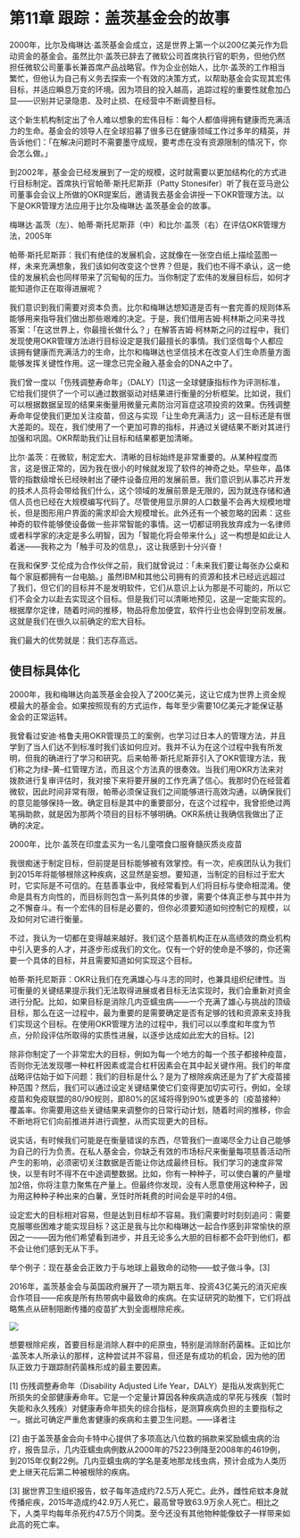 # 第11章 跟踪：盖茨基金会的故事


2000年，比尔及梅琳达·盖茨基金会成立，这是世界上第一个以200亿美元作为启动资金的基金会。虽然比尔·盖茨已辞去了微软公司首席执行官的职务，但他仍然担任微软公司董事长兼首席产品战略官。作为企业创始人，比尔·盖茨的工作相当繁忙，但他认为自己有义务去探索一个有效的决策方式，以帮助基金会实现其宏伟目标，并适应瞬息万变的环境。因为项目的投入越高，追踪过程的重要性就愈加凸显——识别并记录隐患、及时止损、在经营中不断调整目标。

这个新生机构制定出了令人难以想象的宏伟目标：每个人都值得拥有健康而充满活力的生命。基金会的领导人在全球招募了很多已在健康领域工作过多年的精英，并告诉他们：「在解决问题时不需要墨守成规，要考虑在没有资源限制的情况下，你会怎么做。」

到2002年，基金会已经发展到了一定的规模，这时就需要以更加结构化的方式进行目标制定。首席执行官帕蒂·斯托尼斯菲（Patty Stonesifer）听了我在亚马逊公司董事会会议上所做的OKR提案后，邀请我去基金会讲授一下OKR管理方法。以下是OKR管理方法应用于比尔及梅琳达·盖茨基金会的故事。



梅琳达·盖茨（左）、帕蒂·斯托尼斯菲（中）和比尔·盖茨（右）在评估OKR管理方法，2005年




帕蒂·斯托尼斯菲：我们有绝佳的发展机会，这就像在一张空白纸上描绘蓝图一样，未来充满想象，我们该如何改变这个世界？但是，我们也不得不承认，这一绝佳的发展机会也同样带来了沉甸甸的压力。当你制定了宏伟的发展目标后，如何才能知道你正在取得进展呢？

我们意识到我们需要对资本负责。比尔和梅琳达想知道是否有一套完善的规则体系能够用来指导我们做出那些艰难的决定。于是，我们借用吉姆·柯林斯之问来寻找答案：「在这世界上，你最擅长做什么？」在解答吉姆·柯林斯之问的过程中，我们发现使用OKR管理方法进行目标设定是我们最擅长的事情。我们坚信每个人都应该拥有健康而充满活力的生命，比尔和梅琳达也坚信技术在改变人们生命质量方面能够发挥关键性作用。这一理念已完全融入基金会的DNA之中了。

我们曾一度以「伤残调整寿命年」（DALY）[1]这一全球健康指标作为评测标准，它给我们提供了一个可以通过数据驱动对结果进行衡量的分析框架。比如说，我们可以根据数据呈现的结果来衡量用微量元素防治河盲症这项投资的效果。伤残调整寿命年促使我们更加关注疫苗，但这与实现「让生命充满活力」这一目标还是有很大差距的。现在，我们使用了一个更加可靠的指标，并通过关键结果不断对其进行加强和巩固。OKR帮助我们让目标和结果都更加清晰。



比尔·盖茨：在微软，制定宏大、清晰的目标始终是非常重要的。从某种程度而言，这是很正常的，因为我在很小的时候就发现了软件的神奇之处。早些年，晶体管的指数级增长已经映射出了硬件设备应用的发展前景。我们意识到从事芯片开发的技术人员将会带给我们什么，这个领域的发展前景是无限的，因为就连存储和通信人员也已经在大规模编写代码了。尽管使用显示屏的人口数量不会再大规模地增长，但是图形用户界面的需求却会大规模增长。此外还有一个被忽略的因素：这些神奇的软件能够使设备做一些非常智能的事情。这一切都证明我放弃成为一名律师或者科学家的决定是多么明智，因为「智能化将会带来什么」这一构想是如此让人着迷——我称之为「触手可及的信息」，这让我感到十分兴奋！

在我和保罗·艾伦成为合作伙伴之前，我们就曾说过：「未来我们要让每张办公桌和每个家庭都拥有一台电脑。」虽然IBM和其他公司拥有的资源和技术已经远远超过了我们，但它们的目标并不是发明软件，它们从意识上认为那是不可能的，所以它们不会全力以赴去实现这个目标。但是我们可以清晰地预见，这是一定能实现的。根据摩尔定律，随着时间的推移，物品将愈加便宜，软件行业也会得到空前发展。这就是我们在很久以前确定的宏大目标。

我们最大的优势就是：我们志存高远。


## 使目标具体化


2000年，我和梅琳达向盖茨基金会投入了200亿美元，这让它成为世界上资金规模最大的基金会。如果按照现有的方式运作，每年至少需要10亿美元才能保证基金会的正常运转。

我曾看过安迪·格鲁夫用OKR管理员工的案例，也学习过日本人的管理方法，并且学到了当人们达不到标准时我们该如何应对。我并不认为在这个过程中我有所发明，但我的确进行了学习和研究。后来帕蒂·斯托尼斯菲引入了OKR管理方法，我们称之为绿–黄–红管理方法，而且这个方法真的很奏效。当我们用OKR方法来对拨款进行复审评估时，我对接下来将要开展的工作充满了信心。我那时仍在经营着微软，因此时间非常有限，帕蒂必须保证我们之间能够进行高效沟通，以确保我们的意见能够保持一致。确定目标是其中的重要部分，在这个过程中，我曾拒绝过两笔捐助款，就是因为那两个项目的目标不够明确。OKR系统让我确信我做出了正确的决定。



2000年，比尔·盖茨在印度孟买为一名儿童喂食口服脊髓灰质炎疫苗


我很痴迷于制定目标，但前提是目标能够被有效掌控。有一次，疟疾团队认为我们到2015年将能够根除这种疾病，这显然是妄想。要知道，当制定的目标过于宏大时，它实际是不可信的。在慈善事业中，我经常看到人们将目标与使命相混淆。使命是具有方向性的，而目标则包含一系列具体的步骤，需要个体真正参与其中并为之不懈奋斗。有一个宏伟的目标是必要的，但你必须要知道如何控制它的规模，以及如何对它进行衡量。

不过，我认为一切都在变得越来越好。我们这个慈善机构正在从高绩效的商业机构中引入更多的人才，并逐步形成我们的文化。仅有一个好的使命是不够的，你还需要一个具体的目标，并且需要知道如何实现这个目标。



帕蒂·斯托尼斯菲：OKR让我们在充满雄心与斗志的同时，也兼具组织纪律性。当可衡量的关键结果提示我们无法取得进展或者目标无法实现时，我们会重新对资金进行分配。比如，如果目标是消除几内亚蠕虫病——一个充满了雄心与挑战的顶级目标，那么在这一过程中，最为重要的是需要确定是否有足够的钱和资源来支持我们实现这个目标。在使用OKR管理方法的过程中，我们可以以季度和年度为节点，分阶段评估所取得的实质性进展，以逐步达成如此宏大的目标。[2]

除非你制定了一个非常宏大的目标，例如为每一个地方的每一个孩子都接种疫苗，否则你无法发现哪一种杠杆因素或混合杠杆因素会在其中起关键作用。我们的年度战略评估始于如下问题：我们的目标是什么？是为了根除疾病还是为了扩大疫苗接种范围？然后，我们可以通过设定关键结果使它们变得更加切实可行。例如，全球疫苗和免疫联盟的80/90规则，即80%的区域将得到90%或更多的（疫苗接种）覆盖率。你需要用这些关键结果来调整你的日常行动计划，随着时间的推移，你会不断地将它们向前推进并进行调整，从而实现更大的目标。

说实话，有时候我们可能是在衡量错误的东西，尽管我们一直竭尽全力让自己能够为自己的行为负责。在私人基金会，你缺乏有效的市场标尺来衡量每项慈善活动所产生的影响，必须密切关注数据是否能让你达成最终目标。我们学习的速度非常快，以至有时不得不在中途调整数据。比如，你有一种种子，可以使白薯的产量增加2倍，你将注意力聚焦在产量上。但最终你发现，没有人愿意使用这种种子，因为用这种种子种出来的白薯，烹饪时所耗费的时间会是平时的4倍。

设定宏大的目标相对容易，但是达到目标却不容易。我们需要时时刻刻追问：需要克服哪些困难才能实现目标？这正是我与比尔和梅琳达一起合作感到非常愉快的原因之一——因为他们希望看到进步，并且无论多么大胆的目标都不会吓到他们，都不会让他们感到无从下手。



举个例子：现在基金会正致力于与地球上最致命的动物——蚊子做斗争。[3]

2016年，盖茨基金会与英国政府展开了一项为期五年、投资43亿美元的消灭疟疾合作项目——疟疾是所有热带病中最致命的疾病。在实证研究的助推下，它们将战略焦点从研制阻断传播的疫苗扩大到全面根除疟疾。

![](https://raw.githubusercontent.com/dalong0514/selfstudy/master/图片链接/复制书籍/2019751.PNG)


想要根除疟疾，首要目标是消除人群中的疟原虫，特别是消除耐药菌株。正如比尔·盖茨本人所承认的那样，这种尝试并不容易，但还是有成功的机会，因为他的团队正致力于跟踪耐药菌株形成的最主要因素。

[1] 伤残调整寿命年（Disability Adjusted Life Year，DALY）是指从发病到死亡所损失的全部健康寿命年。它是一个定量计算因各种疾病造成的早死与残疾（暂时失能和永久残疾）对健康寿命年损失的综合指标，是测算疾病负担的主要指标之一。据此可确定严重危害健康的疾病和主要卫生问题。——译者注

[2] 由于盖茨基金会向卡特中心提供了多项高达八位数的捐款来奖励蠕虫病的治疗，报告显示，几内亚蠕虫病例数从2000年的75223例降至2008年的4619例，到2015年仅剩22例。几内亚蠕虫病的学名是麦地那龙线虫病，预计会成为人类历史上继天花后第二种被根除的疾病。

[3] 据世界卫生组织报告，蚊子每年造成约72.5万人死亡。此外，雌性疟蚊本身就传播疟疾，2015年造成约42.9万人死亡，最高曾导致63.9万余人死亡。相比之下，人类平均每年杀死约47.5万个同类。至今还没有其他物种能像蚊子一样带来如此高的死亡率。

